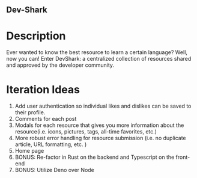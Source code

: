 ## Dev-Shark

# Description
Ever wanted to know the best resource to learn a certain language? Well, now you can! Enter DevShark: a centralized collection of resources shared and approved by the developer community.

# Iteration Ideas
1. Add user authentication so individual likes and dislikes can be saved to their profile. 
2. Comments for each post
3. Modals for each resource that gives you more information about the resource(i.e. icons, pictures, tags, all-time favorites, etc.)
4. More robust error handling for resource submission (i.e. no duplicate article, URL formatting, etc. )
5. Home page 
6. BONUS: Re-factor in Rust on the backend and Typescript on the front-end
7. BONUS: Utilize Deno over Node
